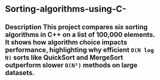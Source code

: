 # Sorting-algorithms-using-C-
## Description  This project compares six sorting algorithms in C++ on a list of 100,000 elements. It shows how algorithm choice impacts performance, highlighting why efficient `O(N log N)` sorts like QuickSort and MergeSort outperform slower `O(N²)` methods on large datasets.
